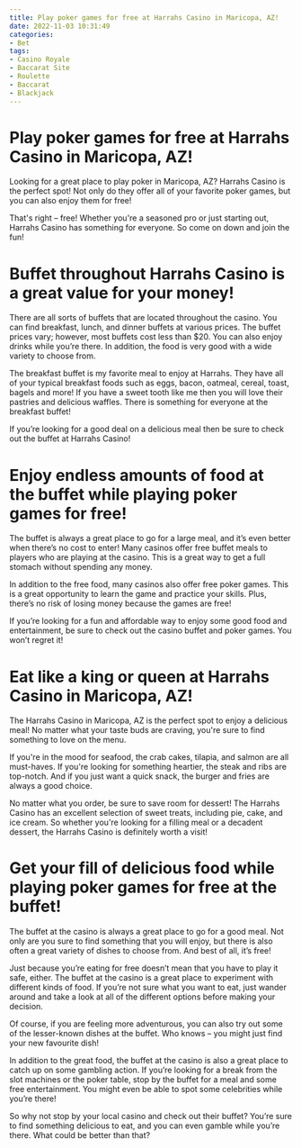 ```yaml
---
title: Play poker games for free at Harrahs Casino in Maricopa, AZ!
date: 2022-11-03 10:31:49
categories:
- Bet
tags:
- Casino Royale
- Baccarat Site
- Roulette
- Baccarat
- Blackjack
---
```



#  Play poker games for free at Harrahs Casino in Maricopa, AZ!

Looking for a great place to play poker in Maricopa, AZ? Harrahs Casino is the perfect spot! Not only do they offer all of your favorite poker games, but you can also enjoy them for free!

That's right – free! Whether you're a seasoned pro or just starting out, Harrahs Casino has something for everyone. So come on down and join the fun!

#  Buffet throughout Harrahs Casino is a great value for your money!

There are all sorts of buffets that are located throughout the casino. You can find breakfast, lunch, and dinner buffets at various prices. The buffet prices vary; however, most buffets cost less than $20. You can also enjoy drinks while you’re there. In addition, the food is very good with a wide variety to choose from.

The breakfast buffet is my favorite meal to enjoy at Harrahs. They have all of your typical breakfast foods such as eggs, bacon, oatmeal, cereal, toast, bagels and more! If you have a sweet tooth like me then you will love their pastries and delicious waffles. There is something for everyone at the breakfast buffet!

If you’re looking for a good deal on a delicious meal then be sure to check out the buffet at Harrahs Casino!

#  Enjoy endless amounts of food at the buffet while playing poker games for free!

The buffet is always a great place to go for a large meal, and it’s even better when there’s no cost to enter! Many casinos offer free buffet meals to players who are playing at the casino. This is a great way to get a full stomach without spending any money.

In addition to the free food, many casinos also offer free poker games. This is a great opportunity to learn the game and practice your skills. Plus, there’s no risk of losing money because the games are free!

If you’re looking for a fun and affordable way to enjoy some good food and entertainment, be sure to check out the casino buffet and poker games. You won’t regret it!

#  Eat like a king or queen at Harrahs Casino in Maricopa, AZ!

The Harrahs Casino in Maricopa, AZ is the perfect spot to enjoy a delicious meal! No matter what your taste buds are craving, you're sure to find something to love on the menu.

If you're in the mood for seafood, the crab cakes, tilapia, and salmon are all must-haves. If you're looking for something heartier, the steak and ribs are top-notch. And if you just want a quick snack, the burger and fries are always a good choice.

No matter what you order, be sure to save room for dessert! The Harrahs Casino has an excellent selection of sweet treats, including pie, cake, and ice cream. So whether you're looking for a filling meal or a decadent dessert, the Harrahs Casino is definitely worth a visit!

#  Get your fill of delicious food while playing poker games for free at the buffet!

The buffet at the casino is always a great place to go for a good meal. Not only are you sure to find something that you will enjoy, but there is also often a great variety of dishes to choose from. And best of all, it’s free!

Just because you’re eating for free doesn’t mean that you have to play it safe, either. The buffet at the casino is a great place to experiment with different kinds of food. If you’re not sure what you want to eat, just wander around and take a look at all of the different options before making your decision.

Of course, if you are feeling more adventurous, you can also try out some of the lesser-known dishes at the buffet. Who knows – you might just find your new favourite dish!

In addition to the great food, the buffet at the casino is also a great place to catch up on some gambling action. If you’re looking for a break from the slot machines or the poker table, stop by the buffet for a meal and some free entertainment. You might even be able to spot some celebrities while you’re there!

So why not stop by your local casino and check out their buffet? You’re sure to find something delicious to eat, and you can even gamble while you’re there. What could be better than that?
